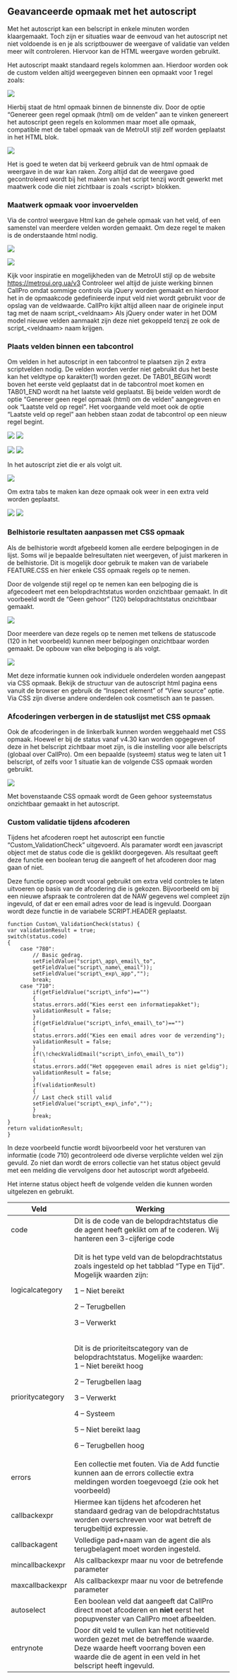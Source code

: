 ## Geavanceerde opmaak met het autoscript

Met het autoscript kan een belscript in enkele minuten worden
klaargemaakt. Toch zijn er situaties waar de eenvoud van het autoscript
net niet voldoende is en je als scriptbouwer de weergave of validatie
van velden meer wilt controleren. Hiervoor kan de HTML weergave worden
gebruikt.

Het autoscript maakt standaard regels kolommen aan. Hierdoor worden ook
de custom velden altijd weergegeven binnen een opmaakt voor 1 regel
zoals:

![](./media/image131.png)

Hierbij staat de html opmaak binnen de binnenste div. Door de optie
“Genereer geen regel opmaak (html) om de velden” aan te vinken
genereert het autoscript geen regels en kolommen maar moet alle opmaak,
compatible met de tabel opmaak van de MetroUI stijl zelf worden
geplaatst in het HTML blok.

![](./media/image132.png)

Het is goed te weten dat bij verkeerd gebruik van de html opmaak de
weergave in de war kan raken. Zorg altijd dat de weergave goed
gecontroleerd wordt bij het maken van het script tenzij wordt gewerkt
met maatwerk code die niet zichtbaar is zoals \<script\> blokken.

### Maatwerk opmaak voor invoervelden

Via de control weergave Html kan de gehele opmaak van het veld, of een
samenstel van meerdere velden worden gemaakt. Om deze regel te maken is
de onderstaande html nodig.

![](./media/image133.png)

![](./media/image134.png)

Kijk voor inspiratie en mogelijkheden van de MetroUI stijl op de website
<https://metroui.org.ua/v3> Controleer wel altijd de juiste werking
binnen CallPro omdat sommige controls via jQuery worden gemaakt en
hierdoor het in de opmaakcode gedefinieerde input veld niet wordt
gebruikt voor de opslag van de veldwaarde. CallPro kijkt altijd alleen
naar de originele input tag met de naam script\_\<veldnaam\> Als jQuery
onder water in het DOM model nieuwe velden aanmaakt zijn deze niet
gekoppeld tenzij ze ook de script\_\<veldnaam\> naam krijgen.

### Plaats velden binnen een tabcontrol

Om velden in het autoscript in een tabcontrol te plaatsen zijn 2 extra
scriptvelden nodig. De velden worden verder niet gebruikt dus het beste
kan het veldtype op karakter(1) worden gezet. De TAB01\_BEGIN wordt
boven het eerste veld geplaatst dat in de tabcontrol moet komen en
TAB01\_END wordt na het laatste veld geplaatst. Bij beide velden wordt
de optie “Genereer geen regel opmaak (html) om de velden” aangegeven en
ook “Laatste veld op regel”. Het voorgaande veld moet ook de optie
“Laatste veld op regel” aan hebben staan zodat de tabcontrol op een
nieuw regel begint.

![](./media/image135.png) ![](./media/image136.png)

![](./media/image137.png) ![](./media/image138.png)

In het autoscript ziet die er als volgt uit.

![](./media/image139.png)

Om extra tabs te maken kan deze opmaak ook weer in een extra veld worden
geplaatst.

![](./media/image140.png) ![](./media/image141.png)

### Belhistorie resultaten aanpassen met CSS opmaak

Als de belhistorie wordt afgebeeld komen alle eerdere belpogingen in de
lijst. Soms wil je bepaalde belresultaten niet weergeven, of juist
markeren in de belhistorie. Dit is mogelijk door gebruik te maken van de
variabele FEATURE.CSS en hier enkele CSS opmaak regels op te nemen.

Door de volgende stijl regel op te nemen kan een belpoging die is
afgecodeert met een belopdrachtstatus worden onzichtbaar gemaakt. In dit
voorbeeld wordt de “Geen gehoor” (120) belopdrachtstatus onzichtbaar
gemaakt.

![](./media/image142.png)

Door meerdere van deze regels op te nemen met telkens de statuscode (120
in het voorbeeld) kunnen meer belpogingen onzichtbaar worden gemaakt. De
opbouw van elke belpoging is als volgt.

![](./media/image143.png)

Met deze informatie kunnen ook individuele onderdelen worden aangepast
via CSS opmaak. Bekijk de structuur van de autoscript html pagina eens
vanuit de browser en gebruik de “Inspect element” of “View source”
optie. Via CSS zijn diverse andere onderdelen ook cosmetisch aan te
passen.

### Afcoderingen verbergen in de statuslijst met CSS opmaak

Ook de afcoderingen in de linkerbalk kunnen worden weggehaald met CSS
opmaak. Hoewel er bij de status vanaf v4.30 kan worden opgegeven of deze
in het belscript zichtbaar moet zijn, is die instelling voor alle
belscripts (globaal over CallPro). Om een bepaalde (systeem) status weg
te laten uit 1 belscript, of zelfs voor 1 situatie kan de volgende CSS
opmaak worden gebruikt.

![](./media/image144.png)

Met bovenstaande CSS opmaak wordt de Geen gehoor systeemstatus
onzichtbaar gemaakt in het autoscript.

### Custom validatie tijdens afcoderen

Tijdens het afcoderen roept het autoscript een functie
“Custom\_ValidationCheck” uitgevoerd. Als paramater wordt een
javascript object met de status code die is geklikt doorgegeven. Als
resultaat geeft deze functie een boolean terug die aangeeft of het
afcoderen door mag gaan of niet.

Deze functie oproep wordt vooral gebruikt om extra veld controles te
laten uitvoeren op basis van de afcodering die is gekozen. Bijvoorbeeld
om bij een nieuwe afspraak te controleren dat de NAW gegevens wel
compleet zijn ingevuld, of dat er een email adres voor de lead is
ingevuld. Doorgaan wordt deze functie in de variabele SCRIPT.HEADER
geplaatst.

```
function Custom\_ValidationCheck(status) {
var validationResult = true;
switch(status.code)
{
    case "780":
        // Basic gedrag.
        setFieldValue("script\_app\_email\_to",
        getFieldValue("script\_name\_email"));
        setFieldValue("script\_exp\_app","");
        break;
    case "710":
        if(getFieldValue("script\_info")=="")
        {
        status.errors.add("Kies eerst een informatiepakket");
        validationResult = false;
        }
        if(getFieldValue("script\_info\_email\_to")=="")
        {
        status.errors.add("Kies een email adres voor de verzending");
        validationResult = false;
        }
        if(\!checkValidEmail("script\_info\_email\_to"))
        {
        status.errors.add("Het opgegeven email adres is niet geldig");
        validationResult = false;
        }
        if(validationResult)
        {
        // Last check still valid
        setFieldValue("script\_exp\_info","");
        }
        break;
}
return validationResult;
}
```

In deze voorbeeld functie wordt bijvoorbeeld voor het versturen van
informatie (code 710) gecontroleerd ode diverse verplichte velden wel
zijn gevuld. Zo niet dan wordt de errors collectie van het status object
gevuld met een melding die vervolgens door het autoscript wordt
afgebeeld.

Het interne status object heeft de volgende velden die kunnen worden
uitgelezen en gebruikt.

<table>
<thead>
<tr class="header">
<th>Veld</th>
<th>Werking</th>
</tr>
</thead>
<tbody>
<tr class="odd">
<td>code</td>
<td>Dit is de code van de belopdrachtstatus die de agent heeft geklikt om af te coderen. Wij hanteren een 3-cijferige code</td>
</tr>
<tr class="even">
<td>logicalcategory</td>
<td><p>Dit is het type veld van de belopdrachtstatus zoals ingesteld op het tabblad “Type en Tijd”. Mogelijk waarden zijn:</p>
<p>1 – Niet bereikt</p>
<p>2 – Terugbellen</p>
<p>3 – Verwerkt</p></td>
</tr>
<tr class="odd">
<td>prioritycategory</td>
<td><p>Dit is de prioriteitscategory van de belopdrachtstatus. Mogelijke waarden:<br />
1 – Niet bereikt hoog</p>
<p>2 – Terugbellen laag</p>
<p>3 – Verwerkt</p>
<p>4 – Systeem</p>
<p>5 – Niet bereikt laag</p>
<p>6 – Terugbellen hoog</p></td>
</tr>
<tr class="even">
<td>errors</td>
<td>Een collectie met fouten. Via de Add functie kunnen aan de errors collectie extra meldingen worden toegevoegd (zie ook het voorbeeld)</td>
</tr>
<tr class="odd">
<td>callbackexpr</td>
<td>Hiermee kan tijdens het afcoderen het standaard gedrag van de belopdrachtstatus worden overschreven voor wat betreft de terugbeltijd expressie.</td>
</tr>
<tr class="even">
<td>callbackagent</td>
<td>Volledige pad+naam van de agent die als terugbelagent moet worden ingesteld.</td>
</tr>
<tr class="odd">
<td>mincallbackexpr</td>
<td>Als callbackexpr maar nu voor de betrefende parameter</td>
</tr>
<tr class="even">
<td>maxcallbackexpr</td>
<td>Als callbackexpr maar nu voor de betrefende parameter</td>
</tr>
<tr class="odd">
<td>autoselect</td>
<td>Een boolean veld dat aangeeft dat CallPro direct moet afcoderen en <strong>niet</strong> eerst het popupvenster van CallPro moet afbeelden.</td>
</tr>
<tr class="even">
<td>entrynote</td>
<td>Door dit veld te vullen kan het notitieveld worden gezet met de betreffende waarde. Deze waarde heeft voorrang boven een waarde die de agent in een veld in het belscript heeft ingevuld.</td>
</tr>
</tbody>
</table>
